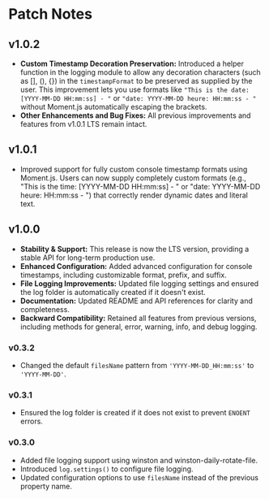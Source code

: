 # Patch Notes

## v1.0.2 

- **Custom Timestamp Decoration Preservation:** Introduced a helper function in the logging module to allow any decoration characters (such as [], (), {}) in the `timestampFormat` to be preserved as supplied by the user. This improvement lets you use formats like `"This is the date: [YYYY-MM-DD HH:mm:ss] - "` or `"date: YYYY-MM-DD heure: HH:mm:ss - "` without Moment.js automatically escaping the brackets.
- **Other Enhancements and Bug Fixes:** All previous improvements and features from v1.0.1 LTS remain intact.


## v1.0.1

- Improved support for fully custom console timestamp formats using Moment.js. Users can now supply completely custom formats (e.g., "This is the time: [YYYY-MM-DD HH:mm:ss] - " or "date: YYYY-MM-DD heure: HH:mm:ss - ") that correctly render dynamic dates and literal text.

## v1.0.0

- **Stability & Support:** This release is now the LTS version, providing a stable API for long-term production use.
- **Enhanced Configuration:** Added advanced configuration for console timestamps, including customizable format, prefix, and suffix.
- **File Logging Improvements:** Updated file logging settings and ensured the log folder is automatically created if it doesn't exist.
- **Documentation:** Updated README and API references for clarity and completeness.
- **Backward Compatibility:** Retained all features from previous versions, including methods for general, error, warning, info, and debug logging.

### v0.3.2
- Changed the default `filesName` pattern from `'YYYY-MM-DD_HH:mm:ss'` to `'YYYY-MM-DD'`.

### v0.3.1
- Ensured the log folder is created if it does not exist to prevent `ENOENT` errors.

### v0.3.0
- Added file logging support using winston and winston-daily-rotate-file.
- Introduced `log.settings()` to configure file logging.
- Updated configuration options to use `filesName` instead of the previous property name.